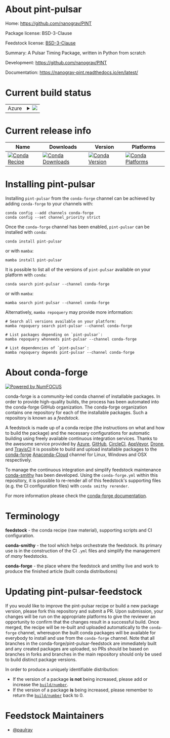 About pint-pulsar
=================

Home: https://github.com/nanograv/PINT

Package license: BSD-3-Clause

Feedstock license: [BSD-3-Clause](https://github.com/conda-forge/pint-pulsar-feedstock/blob/main/LICENSE.txt)

Summary: A Pulsar Timing Package, written in Python from scratch

Development: https://github.com/nanograv/PINT

Documentation: https://nanograv-pint.readthedocs.io/en/latest/

Current build status
====================


<table>
    
  <tr>
    <td>Azure</td>
    <td>
      <details>
        <summary>
          <a href="https://dev.azure.com/conda-forge/feedstock-builds/_build/latest?definitionId=9668&branchName=main">
            <img src="https://dev.azure.com/conda-forge/feedstock-builds/_apis/build/status/pint-pulsar-feedstock?branchName=main">
          </a>
        </summary>
        <table>
          <thead><tr><th>Variant</th><th>Status</th></tr></thead>
          <tbody><tr>
              <td>linux_64_python3.10.____cpython</td>
              <td>
                <a href="https://dev.azure.com/conda-forge/feedstock-builds/_build/latest?definitionId=9668&branchName=main">
                  <img src="https://dev.azure.com/conda-forge/feedstock-builds/_apis/build/status/pint-pulsar-feedstock?branchName=main&jobName=linux&configuration=linux_64_python3.10.____cpython" alt="variant">
                </a>
              </td>
            </tr><tr>
              <td>linux_64_python3.7.____cpython</td>
              <td>
                <a href="https://dev.azure.com/conda-forge/feedstock-builds/_build/latest?definitionId=9668&branchName=main">
                  <img src="https://dev.azure.com/conda-forge/feedstock-builds/_apis/build/status/pint-pulsar-feedstock?branchName=main&jobName=linux&configuration=linux_64_python3.7.____cpython" alt="variant">
                </a>
              </td>
            </tr><tr>
              <td>linux_64_python3.8.____cpython</td>
              <td>
                <a href="https://dev.azure.com/conda-forge/feedstock-builds/_build/latest?definitionId=9668&branchName=main">
                  <img src="https://dev.azure.com/conda-forge/feedstock-builds/_apis/build/status/pint-pulsar-feedstock?branchName=main&jobName=linux&configuration=linux_64_python3.8.____cpython" alt="variant">
                </a>
              </td>
            </tr><tr>
              <td>linux_64_python3.9.____cpython</td>
              <td>
                <a href="https://dev.azure.com/conda-forge/feedstock-builds/_build/latest?definitionId=9668&branchName=main">
                  <img src="https://dev.azure.com/conda-forge/feedstock-builds/_apis/build/status/pint-pulsar-feedstock?branchName=main&jobName=linux&configuration=linux_64_python3.9.____cpython" alt="variant">
                </a>
              </td>
            </tr><tr>
              <td>osx_64_python3.10.____cpython</td>
              <td>
                <a href="https://dev.azure.com/conda-forge/feedstock-builds/_build/latest?definitionId=9668&branchName=main">
                  <img src="https://dev.azure.com/conda-forge/feedstock-builds/_apis/build/status/pint-pulsar-feedstock?branchName=main&jobName=osx&configuration=osx_64_python3.10.____cpython" alt="variant">
                </a>
              </td>
            </tr><tr>
              <td>osx_64_python3.7.____cpython</td>
              <td>
                <a href="https://dev.azure.com/conda-forge/feedstock-builds/_build/latest?definitionId=9668&branchName=main">
                  <img src="https://dev.azure.com/conda-forge/feedstock-builds/_apis/build/status/pint-pulsar-feedstock?branchName=main&jobName=osx&configuration=osx_64_python3.7.____cpython" alt="variant">
                </a>
              </td>
            </tr><tr>
              <td>osx_64_python3.8.____cpython</td>
              <td>
                <a href="https://dev.azure.com/conda-forge/feedstock-builds/_build/latest?definitionId=9668&branchName=main">
                  <img src="https://dev.azure.com/conda-forge/feedstock-builds/_apis/build/status/pint-pulsar-feedstock?branchName=main&jobName=osx&configuration=osx_64_python3.8.____cpython" alt="variant">
                </a>
              </td>
            </tr><tr>
              <td>osx_64_python3.9.____cpython</td>
              <td>
                <a href="https://dev.azure.com/conda-forge/feedstock-builds/_build/latest?definitionId=9668&branchName=main">
                  <img src="https://dev.azure.com/conda-forge/feedstock-builds/_apis/build/status/pint-pulsar-feedstock?branchName=main&jobName=osx&configuration=osx_64_python3.9.____cpython" alt="variant">
                </a>
              </td>
            </tr>
          </tbody>
        </table>
      </details>
    </td>
  </tr>
</table>

Current release info
====================

| Name | Downloads | Version | Platforms |
| --- | --- | --- | --- |
| [![Conda Recipe](https://img.shields.io/badge/recipe-pint--pulsar-green.svg)](https://anaconda.org/conda-forge/pint-pulsar) | [![Conda Downloads](https://img.shields.io/conda/dn/conda-forge/pint-pulsar.svg)](https://anaconda.org/conda-forge/pint-pulsar) | [![Conda Version](https://img.shields.io/conda/vn/conda-forge/pint-pulsar.svg)](https://anaconda.org/conda-forge/pint-pulsar) | [![Conda Platforms](https://img.shields.io/conda/pn/conda-forge/pint-pulsar.svg)](https://anaconda.org/conda-forge/pint-pulsar) |

Installing pint-pulsar
======================

Installing `pint-pulsar` from the `conda-forge` channel can be achieved by adding `conda-forge` to your channels with:

```
conda config --add channels conda-forge
conda config --set channel_priority strict
```

Once the `conda-forge` channel has been enabled, `pint-pulsar` can be installed with `conda`:

```
conda install pint-pulsar
```

or with `mamba`:

```
mamba install pint-pulsar
```

It is possible to list all of the versions of `pint-pulsar` available on your platform with `conda`:

```
conda search pint-pulsar --channel conda-forge
```

or with `mamba`:

```
mamba search pint-pulsar --channel conda-forge
```

Alternatively, `mamba repoquery` may provide more information:

```
# Search all versions available on your platform:
mamba repoquery search pint-pulsar --channel conda-forge

# List packages depending on `pint-pulsar`:
mamba repoquery whoneeds pint-pulsar --channel conda-forge

# List dependencies of `pint-pulsar`:
mamba repoquery depends pint-pulsar --channel conda-forge
```


About conda-forge
=================

[![Powered by
NumFOCUS](https://img.shields.io/badge/powered%20by-NumFOCUS-orange.svg?style=flat&colorA=E1523D&colorB=007D8A)](https://numfocus.org)

conda-forge is a community-led conda channel of installable packages.
In order to provide high-quality builds, the process has been automated into the
conda-forge GitHub organization. The conda-forge organization contains one repository
for each of the installable packages. Such a repository is known as a *feedstock*.

A feedstock is made up of a conda recipe (the instructions on what and how to build
the package) and the necessary configurations for automatic building using freely
available continuous integration services. Thanks to the awesome service provided by
[Azure](https://azure.microsoft.com/en-us/services/devops/), [GitHub](https://github.com/),
[CircleCI](https://circleci.com/), [AppVeyor](https://www.appveyor.com/),
[Drone](https://cloud.drone.io/welcome), and [TravisCI](https://travis-ci.com/)
it is possible to build and upload installable packages to the
[conda-forge](https://anaconda.org/conda-forge) [Anaconda-Cloud](https://anaconda.org/)
channel for Linux, Windows and OSX respectively.

To manage the continuous integration and simplify feedstock maintenance
[conda-smithy](https://github.com/conda-forge/conda-smithy) has been developed.
Using the ``conda-forge.yml`` within this repository, it is possible to re-render all of
this feedstock's supporting files (e.g. the CI configuration files) with ``conda smithy rerender``.

For more information please check the [conda-forge documentation](https://conda-forge.org/docs/).

Terminology
===========

**feedstock** - the conda recipe (raw material), supporting scripts and CI configuration.

**conda-smithy** - the tool which helps orchestrate the feedstock.
                   Its primary use is in the construction of the CI ``.yml`` files
                   and simplify the management of *many* feedstocks.

**conda-forge** - the place where the feedstock and smithy live and work to
                  produce the finished article (built conda distributions)


Updating pint-pulsar-feedstock
==============================

If you would like to improve the pint-pulsar recipe or build a new
package version, please fork this repository and submit a PR. Upon submission,
your changes will be run on the appropriate platforms to give the reviewer an
opportunity to confirm that the changes result in a successful build. Once
merged, the recipe will be re-built and uploaded automatically to the
`conda-forge` channel, whereupon the built conda packages will be available for
everybody to install and use from the `conda-forge` channel.
Note that all branches in the conda-forge/pint-pulsar-feedstock are
immediately built and any created packages are uploaded, so PRs should be based
on branches in forks and branches in the main repository should only be used to
build distinct package versions.

In order to produce a uniquely identifiable distribution:
 * If the version of a package **is not** being increased, please add or increase
   the [``build/number``](https://docs.conda.io/projects/conda-build/en/latest/resources/define-metadata.html#build-number-and-string).
 * If the version of a package **is** being increased, please remember to return
   the [``build/number``](https://docs.conda.io/projects/conda-build/en/latest/resources/define-metadata.html#build-number-and-string)
   back to 0.

Feedstock Maintainers
=====================

* [@paulray](https://github.com/paulray/)

